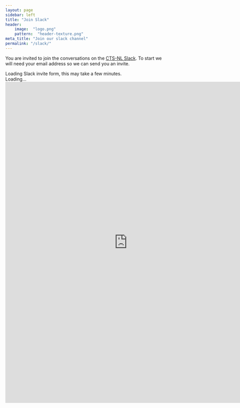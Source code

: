 ```yaml
---
layout: page
sidebar: left
title: "Join Slack"
header:
    image:  "logo.png"
    pattern:  "header-texture.png"
meta_title: "Join our slack channel"
permalink: "/slack/"
---
```

You are invited to join the conversations on the [CTS-NL Slack](https://ctsnl.slack.com). To start we will need your
email address so we can send you an invite.

<div id="slack-loading">
  Loading Slack invite form, this may take a few minutes.
  <div class="loader">Loading...</div>
</div>

<iframe
  id="slack-invite"
  src="https://slackin-rlkechfnaa.now.sh/"
  width="760"
  height="1000"
  frameborder="0"
  marginheight="0"
  marginwidth="0"
>
  Loading Form...
</iframe>

<script type="text/javascript">
  $(function() {
    $("#slack-invite").load(function() {
      $("#slack-loading").hide();
      $("#slack-invite").show();
    });
  });
</script>
